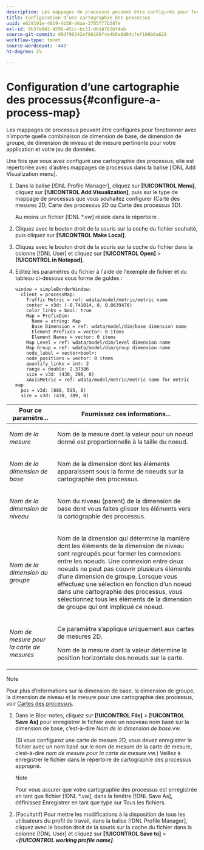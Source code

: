 ```yaml
---
description: Les mappages de processus peuvent être configurés pour fonctionner avec n’importe quelle combinaison de dimension de base, de dimension de groupe, de dimension de niveau et de mesure pertinente pour votre application et votre jeu de données.
title: Configuration d’une cartographie des processus
uuid: e629191e-48b9-4b58-b6aa-3705ff7b387e
exl-id: 0b37e942-4596-45cc-bc31-db147626f4eb
source-git-commit: d9df90242ef96188f4e4b5e6d04cfef196b0a628
workflow-type: tm+mt
source-wordcount: '449'
ht-degree: 2%

---
```


# Configuration d’une cartographie des processus{#configure-a-process-map}

Les mappages de processus peuvent être configurés pour fonctionner avec n’importe quelle combinaison de dimension de base, de dimension de groupe, de dimension de niveau et de mesure pertinente pour votre application et votre jeu de données.

Une fois que vous avez configuré une cartographie des processus, elle est répertoriée avec d’autres mappages de processus dans la balise [!DNL Add Visualization menu].

1. Dans la balise [!DNL Profile Manager], cliquez sur **[!UICONTROL Menu]**, cliquez sur **[!UICONTROL Add Visualization]**, puis sur le type de mappage de processus que vous souhaitez configurer (Carte des mesures 2D, Carte des processus 2D ou Carte des processus 3D).

   Au moins un fichier [!DNL *.vw] réside dans le répertoire .

1. Cliquez avec le bouton droit de la souris sur la coche du fichier souhaité, puis cliquez sur **[!UICONTROL Make Local]**.
1. Cliquez avec le bouton droit de la souris sur la coche du fichier dans la colonne [!DNL User] et cliquez sur **[!UICONTROL Open]** > **[!UICONTROL in Notepad]**.
1. Editez les paramètres du fichier à l&#39;aide de l&#39;exemple de fichier et du tableau ci-dessous sous forme de guides :

   ```
   window = simpleBorderWindow: 
     client = processMap: 
       Traffic Metric = ref: wdata/model/metric/metric name
       center = v3d: (-0.741014, 0, 0.0639476)
       color_links = bool: true
       Map = PrefixDim: 
         Name = string: Map
         Base Dimension = ref: wdata/model/dim/base dimension name
         Element Prefixes = vector: 0 items
         Element Names = vector: 0 items
       Map Level = ref: wdata/model/dim/level dimension name
       Map Group = ref: wdata/model/dim/group dimension name
       node_label = vector<bool>: 
       node_positions = vector: 0 items
       quantify_links = int: 2
       range = double: 2.37386
       size = v3d: (430, 290, 0)
       xAxisMetric = ref: wdata/model/metric/metric name for metric map
     pos = v3d: (880, 595, 0)
     size = v3d: (430, 309, 0)
   ```

<table id="table_3F072DB1B68746C49DF9332718982EBE"> 
 <thead> 
  <tr> 
   <th colname="col1" class="entry"> Pour ce paramètre... </th> 
   <th colname="col2" class="entry"> Fournissez ces informations... </th> 
  </tr> 
 </thead>
 <tbody> 
  <tr> 
   <td colname="col1"> <p><i>Nom de la mesure</i> </p> </td> 
   <td colname="col2"> <p>Nom de la mesure dont la valeur pour un noeud donné est proportionnelle à la taille du noeud. </p> </td> 
  </tr> 
  <tr> 
   <td colname="col1"> <p><i>Nom de la dimension de base</i> </p> </td> 
   <td colname="col2"> <p>Nom de la dimension dont les éléments apparaissent sous la forme de noeuds sur la cartographie des processus. </p> </td> 
  </tr> 
  <tr> 
   <td colname="col1"> <p><i>Nom de la dimension de niveau</i> </p> </td> 
   <td colname="col2"> <p>Nom du niveau (parent) de la dimension de base dont vous faites glisser les éléments vers la cartographie des processus. </p> </td> 
  </tr> 
  <tr> 
   <td colname="col1"> <p><i>Nom de la dimension du groupe</i> </p> </td> 
   <td colname="col2"> <p>Nom de la dimension qui détermine la manière dont les éléments de la dimension de niveau sont regroupés pour former les connexions entre les noeuds. Une connexion entre deux noeuds ne peut pas couvrir plusieurs éléments d’une dimension de groupe. Lorsque vous effectuez une sélection en fonction d’un noeud dans une cartographie des processus, vous sélectionnez tous les éléments de la dimension de groupe qui ont impliqué ce noeud. </p> </td> 
  </tr> 
  <tr> 
   <td colname="col1"> <p><i>Nom de mesure pour la carte de mesures</i> </p> </td> 
   <td colname="col2"> <p>Ce paramètre s’applique uniquement aux cartes de mesures 2D. </p> <p>Nom de la mesure dont la valeur détermine la position horizontale des noeuds sur la carte. </p> </td> 
  </tr> 
 </tbody> 
</table>

>[!NOTE]
>
>Pour plus d’informations sur la dimension de base, la dimension de groupe, la dimension de niveau et la mesure pour une cartographie des processus, voir [Cartes des processus](../../../home/c-get-started/c-analysis-vis/c-proc-maps/c-proc-maps.md#concept-880aee224404429785b733a4e80d275e).

1. Dans le Bloc-notes, cliquez sur **[!UICONTROL File]** > **[!UICONTROL Save As]** pour enregistrer le fichier avec un nouveau nom basé sur la dimension de base, c’est-à-dire *Nom de la dimension de base*.vw.

   (Si vous configurez une carte de mesure 2D, vous devez enregistrer le fichier avec un nom basé sur le nom de mesure de la carte de mesure, c’est-à-dire *nom de mesure pour la carte de mesure*.vw.) Veillez à enregistrer le fichier dans le répertoire de cartographie des processus approprié.

   >[!NOTE]
   >
   >Pour vous assurer que votre cartographie des processus est enregistrée en tant que fichier [!DNL *.vw], dans la fenêtre [!DNL Save As], définissez Enregistrer en tant que type sur Tous les fichiers.

1. (Facultatif) Pour mettre les modifications à la disposition de tous les utilisateurs du profil de travail, dans la balise [!DNL Profile Manager], cliquez avec le bouton droit de la souris sur la coche du fichier dans la colonne [!DNL User] et cliquez sur **[!UICONTROL Save to]** > *&lt;**[!UICONTROL working profile name]***.
